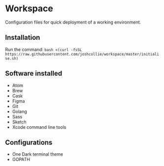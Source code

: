 # Workspace

Configuration files for quick deployment of a working environment.

## Installation
Run the command:
`bash <(curl -fsSL https://raw.githubusercontent.com/joshcollie/workspace/master/initialise.sh)`

## Software installed
* Atom
* Brew
* Cask
* Figma
* Git
* Golang
* Sass
* Sketch
* Xcode command line tools

## Configurations
* One Dark terminal theme
* GOPATH
